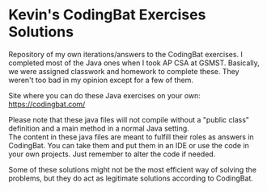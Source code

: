 # Kevin's CodingBat Exercises Solutions
Repository of my own iterations/answers to the CodingBat exercises. I completed most of the Java ones when I took AP CSA at GSMST. Basically, we were assigned classwork and homework to complete these. They weren't too bad in my opinion except for a few of them. </br>

Site where you can do these Java exercises on your own: https://codingbat.com/ </br>

Please note that these java files will not compile without a "public class" definition and a main method in a normal Java setting. </br>
The content in these java files are meant to fulfill their roles as answers in CodingBat. You can take them and put them in an IDE or use the code in your own projects. Just remember to alter the code if needed. </br>

Some of these solutions might not be the most efficient way of solving the problems, but they do act as legitimate solutions according to CodingBat.</br>
